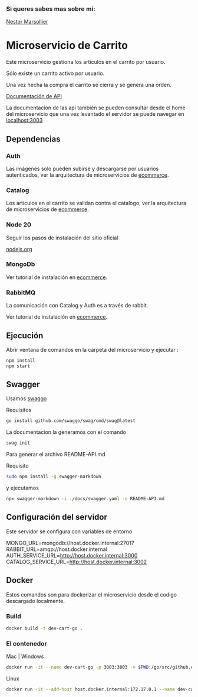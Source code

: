 ### Si queres sabes mas sobre mi:
[Nestor Marsollier](https://github.com/nmarsollier/profile)

# Microservicio de Carrito

Este microservicio gestiona los artículos en el carrito por usuario.

Sólo existe un carrito activo por usuario.

Una vez hecha la compra el carrito se cierra y se genera una orden.

[Documentación de API](./README-API.md)

La documentación de las api también se pueden consultar desde el home del microservicio
que una vez levantado el servidor se puede navegar en [localhost:3003](http://localhost:3003/)

## Dependencias

### Auth

Las imágenes solo pueden subirse y descargarse por usuarios autenticados, ver la arquitectura de microservicios de [ecommerce](https://github.com/nmarsollier/ecommerce).

### Catalog

Los artículos en el carrito se validan contra el catalogo, ver la arquitectura de microservicios de [ecommerce](https://github.com/nmarsollier/ecommerce).

### Node 20

Seguir los pasos de instalación del sitio oficial

[nodejs.org](https://nodejs.org/en/)

### MongoDb

Ver tutorial de instalación en [ecommerce](https://github.com/nmarsollier/ecommerce).

### RabbitMQ

La comunicación con Catalog y Auth es a través de rabbit.

Ver tutorial de instalación en [ecommerce](https://github.com/nmarsollier/ecommerce).

## Ejecución

Abrir ventana de comandos en la carpeta del microservicio y ejecutar :

```bash
npm install
npm start
```

## Swagger

Usamos [swaggo](https://github.com/swaggo/swag)

Requisitos 

```bash
go install github.com/swaggo/swag/cmd/swag@latest
```

La documentacion la generamos con el comando

```bash
swag init
```

Para generar el archivo README-API.md

Requisito 

```bash
sudo npm install -g swagger-markdown
```

y ejecutamos 

```bash
npx swagger-markdown -i ./docs/swagger.yaml -o README-API.md
```

## Configuración del servidor

Este servidor se configura con variables de entorno

MONGO_URL=mongodb://host.docker.internal:27017
RABBIT_URL=amqp://host.docker.internal
AUTH_SERVICE_URL=http://host.docker.internal:3000
CATALOG_SERVICE_URL=http://host.docker.internal:3002

## Docker

Estos comandos son para dockerizar el microservicio desde el codigo descargado localmente.

### Build

```bash
docker build -t dev-cart-go .
```

### El contenedor

Mac | Windows
```bash
docker run -it --name dev-cart-go -p 3003:3003 -v $PWD:/go/src/github.com/nmarsollier/cartgo dev-cart-go
```

Linux
```bash
docker run -it --add-host host.docker.internal:172.17.0.1 --name dev-cart-go -p 3003:3003 -v $PWD:/go/src/github.com/nmarsollier/cartgo dev-cart-go
```
